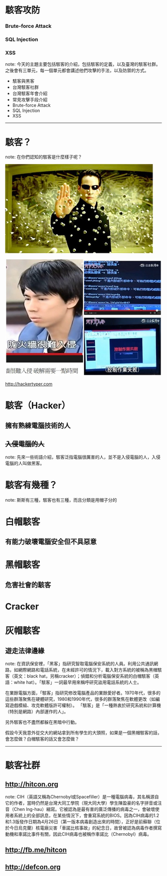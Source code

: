 # <span class="fragment highlight-red">駭客</span><span class="fragment highlight-blue">攻</span><span class="fragment highlight-green">防</span>

### Brute-force Attack<!-- .element: class="fragment" -->
### SQL Injection<!-- .element: class="fragment" -->
### XSS <!-- .element: class="fragment" -->

note: 今天的主題主要包括駭客的介紹，包括駭客的定義，以及臺灣的駭客社群。之後會有三單元，每一個單元都會講述他們攻擊的手法，以及防禦的方式。

- 駭客與黑客
- 台灣駭客社群
- 台灣駭客年會介紹
- 常見攻擊手段介紹
- Brute-force Attack
- SQL Injection
- XSS

---

# 駭客？

note: 在你們認知的駭客是什麼樣子呢？


![](img/hacker.jpg)


![](img/hacker2.jpg)


http://hackertyper.com


# 駭客（Hacker）
## 擁有熟練電腦技術的人 <!-- .element: class="fragment" -->
<h2 class="fragment"><del>入侵電腦的人</del></h2>

note: 先來一些術語介紹，駭客泛指電腦很厲害的人，並不是入侵電腦的人，入侵電腦的人叫做黑客。


# 駭客有幾種？

note: 斯斯有三種，駭客也有三種，而且分類是用帽子分的


# 白帽駭客
## 有能力破壞電腦安全但不具惡意


<h1><span class="fragment highlight-red" data-fragment-index="1">黑</span>帽駭<span class="fragment highlight-red" data-fragment-index="1">客</span></h1>

## 危害社會的駭客 

<h1 class="fragment">Cracker</h1>


# 灰帽駭客
## 遊走法律邊緣

note: 在資訊保安裡，「黑客」指研究智取電腦保安系統的人員。利用公共通訊網路，如網際網路和電話系統，在未經許可的情況下，載入對方系統的被稱為黑帽駭客（英文：black hat，另稱cracker）；偵錯和分析電腦保安系統的白帽駭客（英語：white hat）。「駭客」一詞最早用來稱呼研究盜用電話系統的人士。

在業餘電腦方面，「駭客」指研究修改電腦產品的業餘愛好者。1970年代，很多的這些群落聚焦在硬體研究，1980和1990年代，很多的群落聚焦在軟體更改（如編寫遊戲模組、攻克軟體版許可權制）。
「駭客」是「一種熱衷於研究系統和計算機（特別是網路）內部運作的人」。

另外駭客也不盡然都躲在黑暗中行動。

假設今天我意外從交大的網站拿到所有學生的大頭照，如果是一個黑帽駭客的話，會怎麼做？白帽駭客的話又會怎麼做？


<!-- .slide: data-background="img/game.png" -->

---

# 駭客社群


## http://hitcon.org
<!-- .slide: data-background="img/hitcon.jpg" -->

note: CIH（英語又稱為Chernobyl或Spacefiller）是一種電腦病毒，其名稱源自它的作者，當時仍然是台灣大同工學院（現大同大學）學生陳盈豪的名字拼音或注音（Chen Ing-hau）縮寫。它被認為是最有害的廣泛傳播的病毒之一，會破壞使用者系統上的全部訊息，在某些情況下，會重寫系統的BIOS。因為CIH病毒的1.2和1.3版發作日期為4月26日（第一版本病毒創造出來的時間），正好是前蘇聯（位於今日烏克蘭）核電廠災害「車諾比核事故」的紀念日，故曾被認為病毒作者撰寫動機和車諾比事件有關，因此CIH病毒也被稱作車諾比（Chernobyl）病毒。



## http://fb.me/hitcon
<!-- .slide: data-background="img/hitcon-fb.png" -->


## http://defcon.org
<!-- .slide: data-background="img/defcon.jpg" -->
